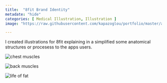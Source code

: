 ```yaml
---
title:  "8fit Brand Identity"
metadate: "hide"
categories: [ Medical Illustration, Illustration ]
image: "https://raw.githubusercontent.com/kapazoglou/portfolio/master/assets/images/item/ChestMuscles.png"

---
```


I created illustrations for 8fit explaining in a simplified some anatomical structures or procesess to the apps users.

![chest muscles](https://raw.githubusercontent.com/kapazoglou/portfolio/master/assets/images/item/HipFlexors.png)

![back muscles](https://raw.githubusercontent.com/kapazoglou/portfolio/master/assets/images/item/BackMuscles.png)

![life of fat](https://raw.githubusercontent.com/kapazoglou/portfolio/master/assets/images/item/LifeOfFat.png)

